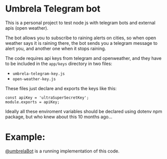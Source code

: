 # Umbrela Telegram bot

This is a personal project to test node js with telegram bots and external apis (open weather).

The bot allows you to subscribe to raining alerts on cities, so when open weather says it is raining there, the bot sends you a telegram message to alert you, and another one when it stops raining.

The code requires api keys from telegram and openweather, and they have to be included in the `app/keys` directory in two files:
- `umbrela-telegram-key.js`
- `open-weather-key.js`

These files just declare and exports the keys like this:
```
const apiKey = 'ultraSuperSecretKey';
module.exports = apiKey;
```

Ideally all these enviroment variables should be declared using dotenv npm package, but who knew about this 10 months ago...

# Example:

[@umbrelaBot](https://telegram.me/umbrelaBot) is a running implementation of this code.
